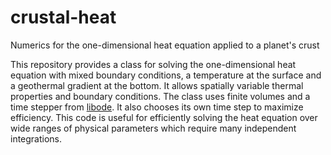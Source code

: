 # crustal-heat
Numerics for the one-dimensional heat equation applied to a planet's crust

This repository provides a class for solving the one-dimensional heat equation with mixed boundary conditions, a temperature at the surface and a geothermal gradient at the bottom. It allows spatially variable thermal properties and boundary conditions. The class uses finite volumes and a time stepper from [libode](https://github.com/wordsworthgroup/libode). It also chooses its own time step to maximize efficiency. This code is useful for efficiently solving the heat equation over wide ranges of physical parameters which require many independent integrations.
